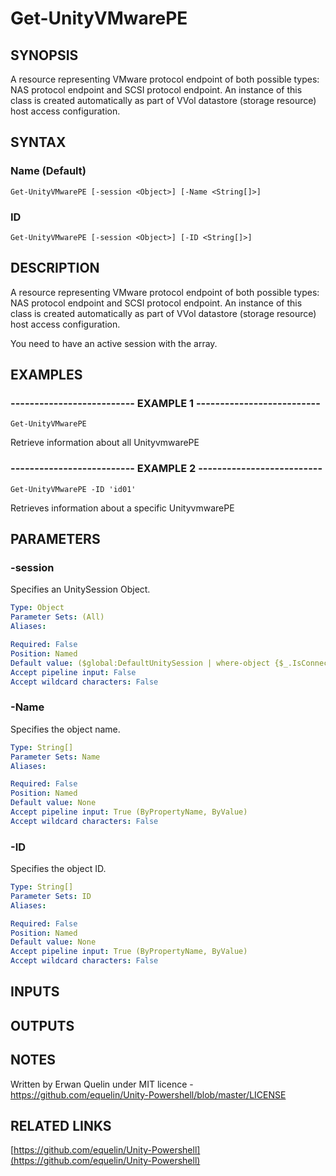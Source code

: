 # Get-UnityVMwarePE

## SYNOPSIS
A resource representing VMware protocol endpoint of both possible types: NAS protocol endpoint and SCSI protocol endpoint.
An instance of this class is created automatically as part of VVol datastore (storage resource) host access configuration.

## SYNTAX

### Name (Default)
```
Get-UnityVMwarePE [-session <Object>] [-Name <String[]>]
```

### ID
```
Get-UnityVMwarePE [-session <Object>] [-ID <String[]>]
```

## DESCRIPTION
A resource representing VMware protocol endpoint of both possible types: NAS protocol endpoint and SCSI protocol endpoint.
An instance of this class is created automatically as part of VVol datastore (storage resource) host access configuration.
 
You need to have an active session with the array.

## EXAMPLES

### -------------------------- EXAMPLE 1 --------------------------
```
Get-UnityVMwarePE
```

Retrieve information about all UnityvmwarePE

### -------------------------- EXAMPLE 2 --------------------------
```
Get-UnityVMwarePE -ID 'id01'
```

Retrieves information about a specific UnityvmwarePE

## PARAMETERS

### -session
Specifies an UnitySession Object.

```yaml
Type: Object
Parameter Sets: (All)
Aliases: 

Required: False
Position: Named
Default value: ($global:DefaultUnitySession | where-object {$_.IsConnected -eq $true})
Accept pipeline input: False
Accept wildcard characters: False
```

### -Name
Specifies the object name.

```yaml
Type: String[]
Parameter Sets: Name
Aliases: 

Required: False
Position: Named
Default value: None
Accept pipeline input: True (ByPropertyName, ByValue)
Accept wildcard characters: False
```

### -ID
Specifies the object ID.

```yaml
Type: String[]
Parameter Sets: ID
Aliases: 

Required: False
Position: Named
Default value: None
Accept pipeline input: True (ByPropertyName, ByValue)
Accept wildcard characters: False
```

## INPUTS

## OUTPUTS

## NOTES
Written by Erwan Quelin under MIT licence - https://github.com/equelin/Unity-Powershell/blob/master/LICENSE

## RELATED LINKS

[https://github.com/equelin/Unity-Powershell](https://github.com/equelin/Unity-Powershell)

